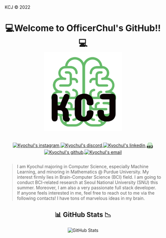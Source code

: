 KCJ © 2022
# <p align = "center"> 💻Welcome to OfficerChul's GitHub!!💻<br /><img src = "https://github.com/OfficerChul/OfficerChul/blob/main/images/logo.png?raw=true" width = "250"> </p>

<p align = "center">
    <a href = "https://www.instagram.com/kjang_hochul/">
        <img align = "center" alt = "Kyochul's instagram" width = "22px"
        src = "https://camo.githubusercontent.com/c9dacf0f25a1489fdbc6c0d2b41cda58b77fa210a13a886d6f99e027adfbd358/68747470733a2f2f6564656e742e6769746875622e696f2f537570657254696e7949636f6e732f696d616765732f7376672f696e7374616772616d2e737667">
    </a>
    <a href = "https://discord.com/users/407062512840998922">
        <img align = "center" alt = "Kyochul's discord" width = "22px"
        src = "https://camo.githubusercontent.com/79fcdc7c43f1a1d7c175827976ffee8177814a016fb1b9578ff70f1aef759578/68747470733a2f2f6564656e742e6769746875622e696f2f537570657254696e7949636f6e732f696d616765732f7376672f646973636f72642e737667">
    </a>
    <a href = "https://www.linkedin.com/in/kyochul-jang-93b263208/">
        <img align = "center" alt = "Kyochul's linkedin" width = "22px"
        src = "https://camo.githubusercontent.com/c8a9c5b414cd812ad6a97a46c29af67239ddaeae08c41724ff7d945fb4c047e5/68747470733a2f2f6564656e742e6769746875622e696f2f537570657254696e7949636f6e732f696d616765732f7376672f6c696e6b6564696e2e737667">
    </a>
    <a href = "https://kyochul-website.netlify.app/">
        <img align = "center" alt = "Kyochul's personal website" width = "22px"
        src = "https://github.com/OfficerChul/OfficerChul/blob/main/images/logo.png?raw=true">
    </a>
    <a href = "https://github.com/OfficerChul">
        <img align = "center" alt = "Kyochul's github" width = "22px"
        src = "https://camo.githubusercontent.com/b079fe922f00c4b86f1b724fbc2e8141c468794ce8adbc9b7456e5e1ad09c622/68747470733a2f2f6564656e742e6769746875622e696f2f537570657254696e7949636f6e732f696d616765732f7376672f6769746875622e737667">
    </a>
    <a href = "mailto:gcj1234567890@gmail.com">
        <img align = "center" alt = "Kyochul's email" width = "22px"
        src = "https://cdn-icons-png.flaticon.com/512/726/726623.png">
    </a>
</p>

##

> I am Kyochul majoring in Computer Science, especially Machine Learning, and minoring in Mathematics @ Purdue University. My interest firmly lies in Brain-Computer Science (BCI) field. I am going to conduct BCI-related research at Seoul National University (SNU) this summer. Moreover, I am also a very passionate full stack developer. <br />If anyone feels interested in me, feel free to reach out to me via the following contacts! I have tons of marvelous ideas in my brain.

## <p align = "center"> 📊 GitHub Stats :chart_with_downwards_trend: </p>

<p align = "center"><img src="https://github-readme-stats.vercel.app/api?username=OfficerChul&amp;show_icons=true" alt="GitHub Stats"></p>


<!---
OfficerChul/OfficerChul is a ✨ special ✨ repository because its `README.md` (this file) appears on your GitHub profile.
You can click the Preview link to take a look at your changes.
--->
